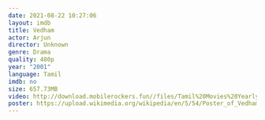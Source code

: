 ```yaml
---
date: 2021-08-22 10:27:06
layout: imdb
title: Vedham
actor: Arjun
director: Unknown
genre: Drama
quality: 480p
year: "2001"
language: Tamil
imdb: no
size: 657.73MB
video: http://download.mobilerockers.fun//files/Tamil%20Movies%20Yearly%20Collections/Tamil%202001%20Collections/Vedham%20(2001)/Vedham%20(2001)%20Full%20Movies/Vedham%20(2001)%20HDRip/Vedham%20(2001)%20HDRip%20Single%20Part.mp4
poster: https://upload.wikimedia.org/wikipedia/en/5/54/Poster_of_Vedham.jpg
---
```

